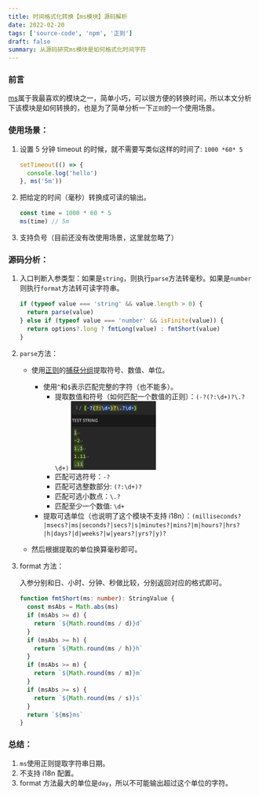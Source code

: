 ```yaml
---
title: 时间格式化转换【ms模块】源码解析
date: 2022-02-20
tags: ['source-code', 'npm', '正则']
draft: false
summary: 从源码研究ms模块是如何格式化时间字符
---
```


### 前言

[ms](https://www.npmjs.com/package/ms)属于我最喜欢的模块之一，简单小巧，可以很方便的转换时间，所以本文分析下该模块是如何转换的，也是为了简单分析一下`正则`的一个使用场景。

### 使用场景：

1. 设置 5 分钟 timeout 的时候，就不需要写类似这样的时间了: `1000 *60* 5`

   ```ts
   setTimeout(() => {
     console.log('hello')
   }, ms('5m'))
   ```

2. 把给定的时间（毫秒）转换成可读的输出。

   ```ts
   const time = 1000 * 60 * 5
   ms(time) // 5m
   ```

3. 支持负号（目前还没有改使用场景，这里就忽略了）

### 源码分析：

1. 入口判断入参类型：如果是`string`，则执行`parse`方法转毫秒。如果是`number`则执行`format`方法转可读字符串。

   ```js
   if (typeof value === 'string' && value.length > 0) {
     return parse(value)
   } else if (typeof value === 'number' && isFinite(value)) {
     return options?.long ? fmtLong(value) : fmtShort(value)
   }
   ```

2. `parse`方法：

   - 使用[正则](https://regex101.com/r/3YNdhG/1)的[捕获分组](https://developer.mozilla.org/zh-CN/docs/Web/JavaScript/Guide/Regular_Expressions#special-capturing-parentheses)提取符号、数值、单位。

     - 使用`^`和`$`表示匹配完整的字符（也不能多）。
       - 提取数值和符号（如何匹配一个数值的正则）：`(-?(?:\d+)?\.?\d+)`
         <img src="../../../public/static/md-img/image-20220220170100998.png" alt="image-20220220170100998" style="zoom:33%;" />
       - 匹配可选符号：`-?`
       - 匹配可选整数部分: `(?:\d+)?`
       - 匹配可选小数点：`\.?`
       - 匹配至少一个数值: `\d+`
     - 提取可选单位（也说明了这个模块不支持 i18n）：`(milliseconds?|msecs?|ms|seconds?|secs?|s|minutes?|mins?|m|hours?|hrs?|h|days?|d|weeks?|w|years?|yrs?|y)?`

   - 然后根据提取的单位换算毫秒即可。

3. format 方法：

   入参分别和日、小时、分钟、秒做比较，分别返回对应的格式即可。

   ```ts
   function fmtShort(ms: number): StringValue {
     const msAbs = Math.abs(ms)
     if (msAbs >= d) {
       return `${Math.round(ms / d)}d`
     }
     if (msAbs >= h) {
       return `${Math.round(ms / h)}h`
     }
     if (msAbs >= m) {
       return `${Math.round(ms / m)}m`
     }
     if (msAbs >= s) {
       return `${Math.round(ms / s)}s`
     }
     return `${ms}ms`
   }
   ```

### 总结：

1. `ms`使用正则提取字符串日期。
2. 不支持 i18n 配置。
3. format 方法最大的单位是`day`，所以不可能输出超过这个单位的字符。
